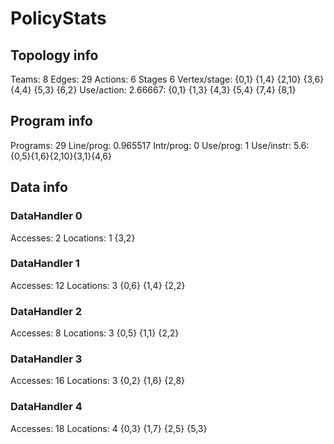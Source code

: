 # PolicyStats
## Topology info
Teams:		8
Edges:		29
Actions:	6
Stages		6
Vertex/stage:	{0,1} {1,4} {2,10} {3,6} {4,4} {5,3} {6,2} 
Use/action:	2.66667: {0,1} {1,3} {4,3} {5,4} {7,4} {8,1} 

## Program info
Programs:	29
Line/prog:	0.965517
Intr/prog:	0
Use/prog:	1
Use/instr:	5.6: {0,5}{1,6}{2,10}{3,1}{4,6}

## Data info

### DataHandler 0
Accesses:	2
Locations:	1
{3,2} 

### DataHandler 1
Accesses:	12
Locations:	3
{0,6} {1,4} {2,2} 

### DataHandler 2
Accesses:	8
Locations:	3
{0,5} {1,1} {2,2} 

### DataHandler 3
Accesses:	16
Locations:	3
{0,2} {1,6} {2,8} 

### DataHandler 4
Accesses:	18
Locations:	4
{0,3} {1,7} {2,5} {5,3} 